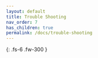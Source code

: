 ```yaml
---
layout: default
title: Trouble Shooting
nav_order: 7
has_children: true
permalink: /docs/trouble-shooting
---
```

{: .fs-6 .fw-300 }
